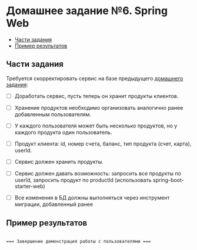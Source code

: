 # Домашнее задание №6. Spring Web

* [Части задания](#части-задания)
* [Пример результатов](#пример-результатов)

## Части задания
Требуется скорректировать сервис на базе предыдущего [домашнего задания](../homework-spring-2):

- [ ] Доработать сервис, пусть теперь он хранит продукты клиентов.

- [ ] Хранение продуктов необходимо организовать аналогично ранее добавленным пользователям.

- [ ] У каждого пользователя может быть несколько продуктов, но у каждого продукта один пользователь.

- [ ] Продукт клиента: id, номер счета, баланс, тип продукта (счет, карта), userId.

- [ ] Сервис должен хранить продукты.

- [ ] Сервис должен давать возможность: 
запросить все продукты по userId, запросить продукт по productId (использовать spring-boot-starter-web)

- [ ] Все изменения в БД должны выполняться через инструмент миграции, добавленный ранее

## Пример результатов

```

=== Завершение демонстрация работы с пользователями ===
```